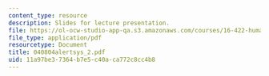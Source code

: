 ```yaml
---
content_type: resource
description: Slides for lecture presentation.
file: https://ol-ocw-studio-app-qa.s3.amazonaws.com/courses/16-422-human-supervisory-control-of-automated-systems-spring-2004/11a97be37364b7e5c40aca772c8cc4b8_040804alertsys_2.pdf
file_type: application/pdf
resourcetype: Document
title: 040804alertsys_2.pdf
uid: 11a97be3-7364-b7e5-c40a-ca772c8cc4b8
---
```

